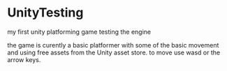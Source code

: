 # UnityTesting
my first unity platforming game testing the engine

the game is curently a basic platformer with some of the basic movement and using free assets from the Unity asset store.
to move use wasd or the arrow keys.
